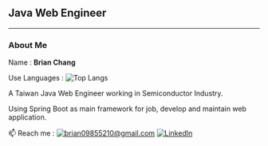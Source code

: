 <h2>Java Web Engineer</h2>

<hr style="height:1px;">

<h3>About Me</h3>

Name : **Brian Chang**

Use Languages :
![Top Langs](https://github-readme-stats.vercel.app/api/top-langs/?username=brian09855210&layout=compact)
<br>

A Taiwan Java Web Engineer working in Semiconductor Industry.

Using Spring Boot as main framework for job, develop and maintain web application.

📫 Reach me :
<a href="mailto:brian09855210@gmail.com">![brian09855210@gmail.com](https://img.shields.io/badge/Gmail-D14836?style=for-the-badge&logo=gmail&logoColor=white)</a> <a href="https://www.linkedin.com/in/brian09855210">![LinkedIn](https://img.shields.io/badge/LinkedIn-0077B5?style=for-the-badge&logo=linkedin&logoColor=white)</a>

<!--
**brian09855210/brian09855210** is a ✨ _special_ ✨ repository because its `README.md` (this file) appears on your GitHub profile.
